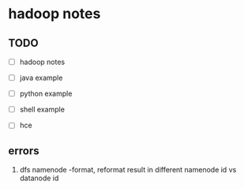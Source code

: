 # hadoop notes

## TODO
- [ ] hadoop notes
- [ ] java example
- [ ] python example
- [ ] shell example
- [ ] hce


## errors
1. dfs namenode -format, reformat result in different namenode id vs datanode id 
